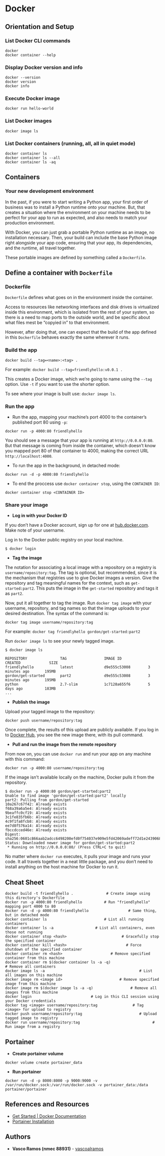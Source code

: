 # Docker


## Orientation and Setup

### List Docker CLI commands
```
docker
docker container --help
```

### Display Docker version and info
```
docker --version
docker version
docker info
```

### Execute Docker image
```
docker run hello-world
```

### List Docker images
```
docker image ls
```

### List Docker containers (running, all, all in quiet mode)
```
docker container ls
docker container ls --all
docker container ls -aq
```


## Containers

### Your new development environment

In the past, if you were to start writing a Python app, your first order of business was to install a Python runtime onto your machine. But, that creates a situation where the environment on your machine needs to be perfect for your app to run as expected, and also needs to match your production environment.

With Docker, you can just grab a portable Python runtime as an image, no installation necessary. Then, your build can include the base Python image right alongside your app code, ensuring that your app, its dependencies, and the runtime, all travel together.

These portable images are defined by something called a `Dockerfile`.

## Define a container with  `Dockerfile`

### Dockerfile

`Dockerfile` defines what goes on in the environment inside the container. 

Access to resources like networking interfaces and disk drives is virtualized inside this environment, which is isolated from the rest of your system, so there is a need to map ports to the outside world, and be specific about what files mest be “copyied in” to that environment.

However, after doing that, one can expect that the build of  the app defined in this `Dockerfile` behaves exactly the same wherever it runs.

### Build the app
```
docker build --tag=<name>:<tag> .
```
For example: `docker build --tag=friendlyhello:v0.0.1 .`

This creates a Docker image, which we’re going to name using the `--tag` option. Use `-t` if you want to use the shorter option.

To see where your image is built use: `docker image ls`.

### Run the app

- Run the app, mapping your machine’s port 4000 to the container’s published port 80 using `-p`:
```
docker run -p 4000:80 friendlyhello
```
You should see a message that your app is running at `http://0.0.0.0:80`. But that message is coming from inside the container, which doesn’t know you mapped port 80 of that container to 4000, making the correct URL `http://localhost:4000`.

- To run the app in the background, in detached mode:
```
docker run -d -p 4000:80 friendlyhello
```

 - To end the proccess  use `docker container stop`, using the `CONTAINER ID`:
```
docker container stop <CONTAINER ID>
```

### Share your image

- **Log in with your Docker ID**

If you don’t have a Docker account, sign up for one at [hub.docker.com](https://hub.docker.com). Make note of your username.

Log in to the Docker public registry on your local machine.
```
$ docker login
```

- **Tag the image**

The notation for associating a local image with a repository on a registry is `username/repository:tag`.
The tag is optional, but recommended, since it is the mechanism that registries use to give Docker images a version. Give the repository and tag meaningful names for the context, such as `get-started:part2`. This puts the image in the `get-started` repository and tags it as `part2`.

Now, put it all together to tag the image. Run `docker tag image` with your username, repository, and tag names so that the image uploads to your desired destination. The syntax of the command is:
```
docker tag image username/repository:tag
```
For example: `docker tag friendlyhello gordon/get-started:part2`

Run `docker image ls` to see your newly tagged image.
```
$ docker image ls

REPOSITORY               TAG                 IMAGE ID            CREATED             SIZE
friendlyhello            latest              d9e555c53008        3 minutes ago       195MB
gordon/get-started       part2               d9e555c53008        3 minutes ago       195MB
python                   2.7-slim            1c7128a655f6        5 days ago          183MB
...
```

- **Publish the image**

Upload your tagged image to the repository:

```
docker push username/repository:tag
```

Once complete, the results of this upload are publicly available. If you log in to [Docker Hub](https://hub.docker.com/), you see the new image there, with its pull command.

- **Pull and run the image from the remote repository**

From now on, you can use `docker run` and run your app on any machine with this command:
```
docker run -p 4000:80 username/repository:tag
```
If the image isn’t available locally on the machine, Docker pulls it from the repository.
```
$ docker run -p 4000:80 gordon/get-started:part2
Unable to find image 'gordon/get-started:part2' locally
part2: Pulling from gordon/get-started
10a267c67f42: Already exists
f68a39a6a5e4: Already exists
9beaffc0cf19: Already exists
3c1fe835fb6b: Already exists
4c9f1fa8fcb8: Already exists
ee7d8f576a14: Already exists
fbccdcced46e: Already exists
Digest: sha256:0601c866aab2adcc6498200efd0f754037e909e5fd42069adeff72d1e2439068
Status: Downloaded newer image for gordon/get-started:part2
 * Running on http://0.0.0.0:80/ (Press CTRL+C to quit)
```
No matter where `docker run` executes, it pulls your image and runs your code. It all travels together in a neat little package, and you don’t need to install anything on the host machine for Docker to run it.


## Cheat Sheet

```
docker build -t friendlyhello .			      # Create image using this directory's Dockerfile
docker run -p 4000:80 friendlyhello			 # Run "friendlyhello" mapping port 4000 to 80
docker run -d -p 4000:80 friendlyhello				    # Same thing, but in detached mode
docker container ls							 # List all running containers
docker container ls -a					 # List all containers, even those not running
docker container stop <hash>           			     # Gracefully stop the specified container
docker container kill <hash>        	      		   # Force shutdown of the specified container
docker container rm <hash>        		        # Remove specified container from this machine
docker container rm $(docker container ls -a -q)         	    	       # Remove all containers
docker image ls -a                             			     # List all images on this machine
docker image rm <image id>            			    # Remove specified image from this machine
docker image rm $(docker image ls -a -q)   		         # Remove all images from this machine
docker login             		       # Log in this CLI session using your Docker credentials
docker tag <image> username/repository:tag  			  # Tag <image> for upload to registry
docker push username/repository:tag            			     # Upload tagged image to registry
docker run username/repository:tag                   			   # Run image from a registry
```


## Portainer

- **Create portainer volume**
 ```
docker volume create portainer_data
```
- **Run portainer**
```
docker run -d -p 8000:8000 -p 9000:9000 -v /var/run/docker.sock:/var/run/docker.sock -v portainer_data:/data portainer/portainer
```


## References and Resources

- [Get Started | Docker Documentation](https://docs.docker.com/get-started/)
- [Portainer Installation](https://www.portainer.io/installation/)


## Authors

-   **Vasco Ramos (nmec 88931)** - [vascoalramos](https://github.com/vascoalramos)
